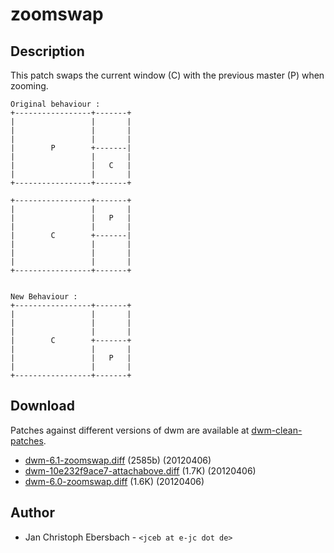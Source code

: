 zoomswap
========

Description
-----------
This patch swaps the current window (C) with the previous master (P) when zooming.

	Original behaviour :
	+-----------------+-------+
	|                 |       |
	|                 |       |
	|                 |       |
	|        P        +-------|
	|                 |       |
	|                 |   C   |
	|                 |       |
	+-----------------+-------+

	+-----------------+-------+
	|                 |       |
	|                 |   P   |
	|                 |       |
	|        C        +-------|
	|                 |       |
	|                 |       |
	|                 |       |
	+-----------------+-------+


	New Behaviour :
	+-----------------+-------+
	|                 |       |
	|                 |       |
	|                 |       |
	|        C        +-------+
	|                 |       |
	|                 |   P   |
	|                 |       |
	+-----------------+-------+

Download
--------
Patches against different versions of dwm are available at
[dwm-clean-patches](https://github.com/jceb/dwm-clean-patches).

 * [dwm-6.1-zoomswap.diff](dwm-6.1-zoomswap.diff) (2585b) (20120406)
 * [dwm-10e232f9ace7-attachabove.diff](dwm-10e232f9ace7-attachabove.diff) (1.7K) (20120406)
 * [dwm-6.0-zoomswap.diff](dwm-6.0-zoomswap.diff) (1.6K) (20120406)

Author
------
 * Jan Christoph Ebersbach - `<jceb at e-jc dot de>`
